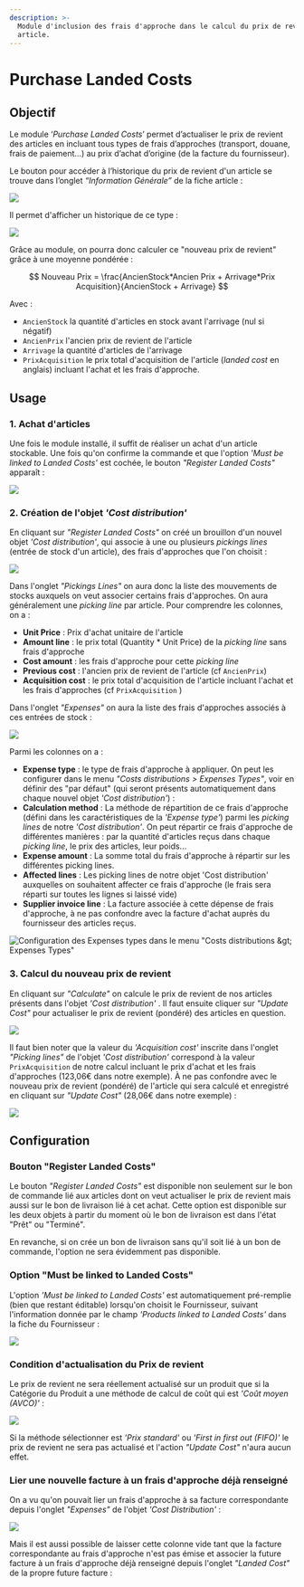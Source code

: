 ```yaml
---
description: >-
  Module d'inclusion des frais d'approche dans le calcul du prix de revient d'un
  article.
---
```


# Purchase Landed Costs

## Objectif

Le module ‘_Purchase Landed Costs_’ permet d’actualiser le prix de revient des articles en incluant tous types de frais d’approches \(transport, douane, frais de paiement…\) au prix d’achat d’origine \(de la facture du fournisseur\).

Le bouton pour accéder à l’historique du prix de revient d'un article se trouve dans l’onglet _“Information Générale”_ de la fiche article :

![](.gitbook/assets/image%20%2810%29.png)

Il permet d'afficher un historique de ce type :

![](.gitbook/assets/image%20%2816%29.png)

Grâce au module, on pourra donc calculer ce "nouveau prix de revient" grâce à une moyenne pondérée :

$$
Nouveau Prix = \frac{AncienStock*Ancien Prix + Arrivage*Prix Acquisition}{AncienStock + Arrivage}
$$

Avec :

* `AncienStock` la quantité d'articles en stock avant l'arrivage \(nul si négatif\)
* `AncienPrix` l'ancien prix de revient de l'article
* `Arrivage` la quantité d'articles de l'arrivage
* `PrixAcquisition` le prix total d'acquisition de l'article \(_landed cost_ en anglais\) incluant l'achat et les frais d'approche.

## Usage

### 1. Achat d'articles

Une fois le module installé, il suffit de réaliser un achat d'un article stockable. Une fois qu'on confirme la commande et que l'option _'Must be linked to Landed Costs'_ est cochée, le bouton _"Register Landed Costs"_ apparaît :

![](.gitbook/assets/image%20%2819%29.png)

### 2. Création de l'objet _'Cost distribution'_

En cliquant sur _"Register Landed Costs"_  on créé un brouillon d'un nouvel objet _'Cost distribution'_, qui associe à une ou plusieurs _pickings lines_ \(entrée de stock d'un article\), des frais d'approches que l'on choisit :

![](.gitbook/assets/image%20%284%29.png)

Dans l'onglet _"Pickings Lines"_ on aura donc la liste des mouvements de stocks auxquels on veut associer certains frais d'approches. On aura généralement une _picking line_ par article. Pour comprendre les colonnes, on a :

* **Unit Price** : Prix d'achat unitaire de l'article
* **Amount line** : le prix total \(Quantity \* Unit Price\) de la _picking line_ sans frais d'approche
* **Cost amount** : les frais d'approche pour cette _picking line_
* **Previous cost** : l'ancien prix de revient de l'article \(cf `AncienPrix`\)
* **Acquisition cost** : le prix total d'acquisition de l'article incluant l'achat et les frais d'approches \(cf `PrixAcquisition` \)

Dans l'onglet _"Expenses"_ on aura la liste des frais d'approches associés à ces entrées de stock :

![](.gitbook/assets/image%20%2818%29.png)

Parmi les colonnes on a :

* **Expense type** : le type de frais d'approche à appliquer. On peut les configurer dans le menu _"Costs distributions &gt; Expenses Types"_, voir en définir des "par défaut" \(qui seront présents automatiquement dans chaque nouvel objet _'Cost distribution'_\) :
* **Calculation method** : La méthode de répartition de ce frais d'approche \(défini dans les caractéristiques de la _'Expense type'_\) parmi les _picking lines_ de notre _'Cost distribution'_. On peut répartir ce frais d'approche de différentes manières : par la quantité d'articles reçus dans chaque _picking line_, le prix des articles, leur poids...
* **Expense amount** : La somme total du frais d'approche à répartir sur les différentes picking lines.
* **Affected lines** : Les picking lines de notre objet 'Cost distribution' auxquelles on souhaitent affecter ce frais d'approche \(le frais sera réparti sur toutes les lignes si laissé vide\)
* **Supplier invoice line** : La facture associée à cette dépense de frais d'approche, à ne pas confondre avec la facture d'achat auprès du fournisseur des articles reçus.

![Configuration des Expenses types dans le menu &quot;Costs distributions &amp;gt; Expenses Types&quot; ](.gitbook/assets/image.png)

### 3. Calcul du nouveau prix de revient

En cliquant sur _"Calculate"_ on calcule le prix de revient de nos articles présents dans l'objet _'Cost distribution'_ . Il faut ensuite cliquer sur _"Update Cost"_ pour actualiser le prix de revient \(pondéré\) des articles en question.

![](.gitbook/assets/image%20%286%29.png)

Il faut bien noter que la valeur du _'Acquisition cost'_ inscrite dans l'onglet _"Picking lines"_ de l'objet _'Cost distribution'_  correspond à la valeur `PrixAcquisition`  de notre calcul incluant le prix d'achat et les frais d'approches \(123,06€ dans notre exemple\). À ne pas confondre avec le nouveau prix de revient \(pondéré\) de l'article qui sera calculé et enregistré en cliquant sur _"Update Cost"_  \(28,06€ dans notre exemple\) :

![](.gitbook/assets/image%20%2814%29.png)

## Configuration

### Bouton "Register Landed Costs"

Le bouton _"Register Landed Costs"_  est disponible non seulement sur le bon de commande lié aux articles dont on veut actualiser le prix de revient mais aussi sur le bon de livraison lié à cet achat. Cette option est disponible sur les deux objets à partir du moment où le bon de livraison est dans l'état "Prêt" ou "Terminé".

En revanche, si on crée un bon de livraison sans qu'il soit lié à un bon de commande, l'option ne sera évidemment pas disponible.

### Option "Must be linked to Landed Costs"

L'option _'Must be linked to Landed Costs'_ est automatiquement pré-remplie \(bien que restant éditable\) lorsqu'on choisit le Fournisseur, suivant l'information donnée par le champ _'Products linked to Landed Costs'_ dans la fiche du Fournisseur :

![](.gitbook/assets/image%20%2812%29.png)

### Condition d'actualisation du Prix de revient

Le prix de revient ne sera réellement actualisé sur un produit que si la Catégorie du Produit a une méthode de calcul de coût qui est _'Coût moyen \(AVCO\)'_ :

![](.gitbook/assets/image%20%2811%29.png)

Si la méthode sélectionner est _'Prix standard'_ ou _'First in first out \(FIFO\)'_ le prix de revient ne sera pas actualisé et l'action _"Update Cost"_ n'aura aucun effet.

### Lier une nouvelle facture à un frais d'approche déjà renseigné

On a vu qu'on pouvait lier un frais d'approche à sa facture correspondante depuis l'onglet _"Expenses"_ de l'objet _'Cost Distribution'_ :

![](.gitbook/assets/image%20%282%29.png)

Mais il est aussi possible de laisser cette colonne vide tant que la facture correspondante au frais d'approche n'est pas émise et associer la future facture à un frais d'approche déjà renseigné depuis l'onglet _"Landed Cost"_ de la propre future facture :



